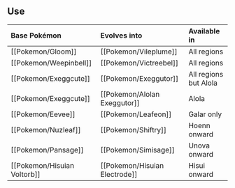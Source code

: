 ## Use
Base Pokémon |Evolves into |Available in
:---|:---|:---
[[Pokemon/Gloom]]  | [[Pokemon/Vileplume]] |All regions
[[Pokemon/Weepinbell]]  | [[Pokemon/Victreebel]] |All regions
[[Pokemon/Exeggcute]]  | [[Pokemon/Exeggutor]] |All regions but Alola
[[Pokemon/Exeggcute]]  | [[Pokemon/Alolan Exeggutor]]  | Alola
[[Pokemon/Eevee]]  | [[Pokemon/Leafeon]] | Galar only
[[Pokemon/Nuzleaf]]  | [[Pokemon/Shiftry]] | Hoenn onward
[[Pokemon/Pansage]]  | [[Pokemon/Simisage]] |Unova onward
[[Pokemon/Hisuian Voltorb]] | [[Pokemon/Hisuian Electrode]] |Hisui onward